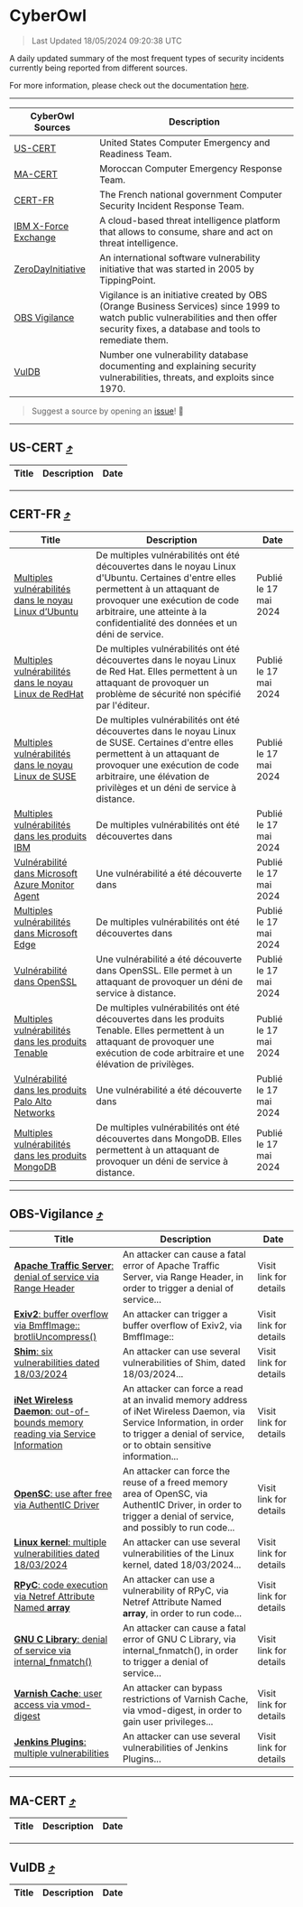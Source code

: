
 <div id='top'></div>

# CyberOwl

 > Last Updated 18/05/2024 09:20:38 UTC
 
 A daily updated summary of the most frequent types of security incidents currently being reported from different sources.
 
 For more information, please check out the documentation [here](./docs/README.md).
 
 ---
 |CyberOwl Sources|Description|
 |---|---|
 |[US-CERT](#us-cert-arrow_heading_up)|United States Computer Emergency and Readiness Team.|
 |[MA-CERT](#ma-cert-arrow_heading_up)|Moroccan Computer Emergency Response Team.|
 |[CERT-FR](#cert-fr-arrow_heading_up)|The French national government Computer Security Incident Response Team.|
 |[IBM X-Force Exchange](#ibmcloud-arrow_heading_up)|A cloud-based threat intelligence platform that allows to consume, share and act on threat intelligence.|
 |[ZeroDayInitiative](#zerodayinitiative-arrow_heading_up)|An international software vulnerability initiative that was started in 2005 by TippingPoint.|
 |[OBS Vigilance](#obs-vigilance-arrow_heading_up)|Vigilance is an initiative created by OBS (Orange Business Services) since 1999 to watch public vulnerabilities and then offer security fixes, a database and tools to remediate them.|
 |[VulDB](#vuldb-arrow_heading_up)|Number one vulnerability database documenting and explaining security vulnerabilities, threats, and exploits since 1970.|
 
 > Suggest a source by opening an [issue](https://github.com/karimhabush/cyberowl/issues)! :raised_hands:
 ---

## US-CERT [:arrow_heading_up:](#cyberowl)

 |Title|Description|Date|
 |---|---|---|
 
 ---

## CERT-FR [:arrow_heading_up:](#cyberowl)

 |Title|Description|Date|
 |---|---|---|
 |[Multiples vulnérabilités dans le noyau Linux d’Ubuntu](https://www.cert.ssi.gouv.fr/avis/CERTFR-2024-AVI-0422/)|De multiples vulnérabilités ont été découvertes dans le noyau Linux d'Ubuntu. Certaines d'entre elles permettent à un attaquant de provoquer une exécution de code arbitraire, une atteinte à la confidentialité des données et un déni de service.|Publié le 17 mai 2024|
 |[Multiples vulnérabilités dans le noyau Linux de RedHat](https://www.cert.ssi.gouv.fr/avis/CERTFR-2024-AVI-0421/)|De multiples vulnérabilités ont été découvertes dans le noyau Linux de Red Hat. Elles permettent à un attaquant de provoquer un problème de sécurité non spécifié par l'éditeur.|Publié le 17 mai 2024|
 |[Multiples vulnérabilités dans le noyau Linux de SUSE](https://www.cert.ssi.gouv.fr/avis/CERTFR-2024-AVI-0420/)|De multiples vulnérabilités ont été découvertes dans le noyau Linux de SUSE. Certaines d'entre elles permettent à un attaquant de provoquer une exécution de code arbitraire, une élévation de privilèges et un déni de service à distance.|Publié le 17 mai 2024|
 |[Multiples vulnérabilités dans les produits IBM](https://www.cert.ssi.gouv.fr/avis/CERTFR-2024-AVI-0419/)|De multiples vulnérabilités ont été découvertes dans |Publié le 17 mai 2024|
 |[Vulnérabilité dans Microsoft Azure Monitor Agent](https://www.cert.ssi.gouv.fr/avis/CERTFR-2024-AVI-0418/)|Une vulnérabilité a été découverte dans |Publié le 17 mai 2024|
 |[Multiples vulnérabilités dans Microsoft Edge](https://www.cert.ssi.gouv.fr/avis/CERTFR-2024-AVI-0417/)|De multiples vulnérabilités ont été découvertes dans |Publié le 17 mai 2024|
 |[Vulnérabilité dans OpenSSL](https://www.cert.ssi.gouv.fr/avis/CERTFR-2024-AVI-0416/)|Une vulnérabilité a été découverte dans OpenSSL. Elle permet à un attaquant de provoquer un déni de service à distance.|Publié le 17 mai 2024|
 |[Multiples vulnérabilités dans les produits Tenable](https://www.cert.ssi.gouv.fr/avis/CERTFR-2024-AVI-0415/)|De multiples vulnérabilités ont été découvertes dans les produits Tenable. Elles permettent à un attaquant de provoquer une exécution de code arbitraire et une élévation de privilèges.|Publié le 17 mai 2024|
 |[Vulnérabilité dans les produits Palo Alto Networks](https://www.cert.ssi.gouv.fr/avis/CERTFR-2024-AVI-0414/)|Une vulnérabilité a été découverte dans |Publié le 17 mai 2024|
 |[Multiples vulnérabilités dans les produits MongoDB](https://www.cert.ssi.gouv.fr/avis/CERTFR-2024-AVI-0413/)|De multiples vulnérabilités ont été découvertes dans MongoDB. Elles permettent à un attaquant de provoquer un déni de service à distance.|Publié le 17 mai 2024|
 
 ---

## OBS-Vigilance [:arrow_heading_up:](#cyberowl)

 |Title|Description|Date|
 |---|---|---|
 |[<a href="https://vigilance.fr/vulnerability/Apache-Traffic-Server-denial-of-service-via-Range-Header-42044" class="noirorange"><b>Apache Traffic Server</b>: denial of service via Range Header</a>](https://vigilance.fr/vulnerability/Apache-Traffic-Server-denial-of-service-via-Range-Header-42044)|An attacker can cause a fatal error of Apache Traffic Server, via Range Header, in order to trigger a denial of service...|Visit link for details|
 |[<a href="https://vigilance.fr/vulnerability/Exiv2-buffer-overflow-via-BmffImage-brotliUncompress-43808" class="noirorange"><b>Exiv2</b>: buffer overflow via BmffImage::<wbr>brotliUncompress()</wbr></a>](https://vigilance.fr/vulnerability/Exiv2-buffer-overflow-via-BmffImage-brotliUncompress-43808)|An attacker can trigger a buffer overflow of Exiv2, via BmffImage::|Visit link for details|
 |[<a href="https://vigilance.fr/vulnerability/Shim-six-vulnerabilities-dated-18-03-2024-43806" class="noirorange"><b>Shim</b>: six vulnerabilities dated 18/03/2024</a>](https://vigilance.fr/vulnerability/Shim-six-vulnerabilities-dated-18-03-2024-43806)|An attacker can use several vulnerabilities of Shim, dated 18/03/2024...|Visit link for details|
 |[<a href="https://vigilance.fr/vulnerability/iNet-Wireless-Daemon-out-of-bounds-memory-reading-via-Service-Information-43805" class="noirorange"><b>iNet Wireless Daemon</b>: out-of-bounds memory reading via Service Information</a>](https://vigilance.fr/vulnerability/iNet-Wireless-Daemon-out-of-bounds-memory-reading-via-Service-Information-43805)|An attacker can force a read at an invalid memory address of iNet Wireless Daemon, via Service Information, in order to trigger a denial of service, or to obtain sensitive information...|Visit link for details|
 |[<a href="https://vigilance.fr/vulnerability/OpenSC-use-after-free-via-AuthentIC-Driver-43804" class="noirorange"><b>OpenSC</b>: use after free via AuthentIC Driver</a>](https://vigilance.fr/vulnerability/OpenSC-use-after-free-via-AuthentIC-Driver-43804)|An attacker can force the reuse of a freed memory area of OpenSC, via AuthentIC Driver, in order to trigger a denial of service, and possibly to run code...|Visit link for details|
 |[<a href="https://vigilance.fr/vulnerability/Linux-kernel-multiple-vulnerabilities-dated-18-03-2024-43803" class="noirorange"><b>Linux kernel</b>: multiple vulnerabilities dated 18/03/2024</a>](https://vigilance.fr/vulnerability/Linux-kernel-multiple-vulnerabilities-dated-18-03-2024-43803)|An attacker can use several vulnerabilities of the Linux kernel, dated 18/03/2024...|Visit link for details|
 |[<a href="https://vigilance.fr/vulnerability/RPyC-code-execution-via-Netref-Attribute-Named-array-43802" class="noirorange"><b>RPyC</b>: code execution via Netref Attribute Named __array__</a>](https://vigilance.fr/vulnerability/RPyC-code-execution-via-Netref-Attribute-Named-array-43802)|An attacker can use a vulnerability of RPyC, via Netref Attribute Named __array__, in order to run code...|Visit link for details|
 |[<a href="https://vigilance.fr/vulnerability/GNU-C-Library-denial-of-service-via-internal-fnmatch-44197" class="noirorange"><b>GNU C Library</b>: denial of service via internal_fnmatch()</a>](https://vigilance.fr/vulnerability/GNU-C-Library-denial-of-service-via-internal-fnmatch-44197)|An attacker can cause a fatal error of GNU C Library, via internal_fnmatch(), in order to trigger a denial of service...|Visit link for details|
 |[<a href="https://vigilance.fr/vulnerability/Varnish-Cache-user-access-via-vmod-digest-42034" class="noirorange"><b>Varnish Cache</b>: user access via vmod-digest</a>](https://vigilance.fr/vulnerability/Varnish-Cache-user-access-via-vmod-digest-42034)|An attacker can bypass restrictions of Varnish Cache, via vmod-digest, in order to gain user privileges...|Visit link for details|
 |[<a href="https://vigilance.fr/vulnerability/Jenkins-Plugins-multiple-vulnerabilities-42022" class="noirorange"><b>Jenkins Plugins</b>: multiple vulnerabilities</a>](https://vigilance.fr/vulnerability/Jenkins-Plugins-multiple-vulnerabilities-42022)|An attacker can use several vulnerabilities of Jenkins Plugins...|Visit link for details|
 
 ---

## MA-CERT [:arrow_heading_up:](#cyberowl)

 |Title|Description|Date|
 |---|---|---|
 
 ---

## VulDB [:arrow_heading_up:](#cyberowl)

 |Title|Description|Date|
 |---|---|---|
 